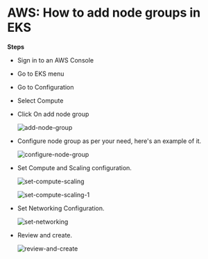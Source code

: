 # AWS: How to add node groups in EKS

**Steps**

- Sign in to an AWS Console
- Go to EKS menu
- Go to Configuration
- Select Compute 
- Click On add node group
  
  ![add-node-group](https://github.com/meet86/configuration-readme/blob/main/aws-add-node-group/assets/add-node-group.png?raw=true)



- Configure node group as per your need, here's an example of it.
  
  ![configure-node-group](https://github.com/meet86/configuration-readme/blob/main/aws-add-node-group/assets/configure-node-group.png?raw=true)




- Set Compute and Scaling configuration.
  
  ![set-compute-scaling](https://github.com/meet86/configuration-readme/blob/main/aws-add-node-group/assets/set-compute-scaling-config.png?raw=true)

  ![set-compute-scaling-1](https://github.com/meet86/configuration-readme/blob/main/aws-add-node-group/assets/set-compute-scaling-config-1.png?raw=true)





- Set Networking Configuration.
  
  ![set-networking](https://github.com/meet86/configuration-readme/blob/main/aws-add-node-group/assets/set-networking.png?raw=true)





- Review and create.
  
  ![review-and-create](https://github.com/meet86/configuration-readme/blob/main/aws-add-node-group/assets/review-create.png?raw=true)